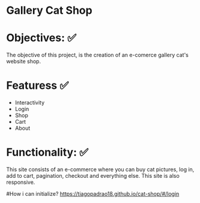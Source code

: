 # Gallery Cat Shop

# Objectives: ✅
The objective of this project, is the creation of an e-comerce gallery cat's website shop.

# Featuress ✅
- Interactivity
- Login
- Shop
- Cart
- About

# Functionality: ✅
This site consists of an e-commerce where you can buy cat pictures, log in, add to cart, pagination, checkout and everything else.
This site is also responsive.


#How i can initialize?
https://tiagopadrao18.github.io/cat-shop/#/login
